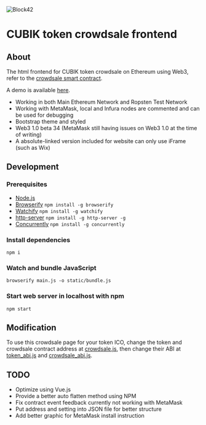 ![Block42](https://static.wixstatic.com/media/0f9f87_48376b7086e84c1b9d2a3f86212f5c44~mv2.png/v1/fill/w_300,h_300,al_c,usm_0.66_1.00_0.01/0f9f87_48376b7086e84c1b9d2a3f86212f5c44~mv2.png)

# CUBIK token crowdsale frontend

## About
The html frontend for CUBIK token crowdsale on Ethereum using Web3, refer to the [crowdsale smart contract](https://github.com/Block42World/cubik-contracts/blob/master/contracts/CubikCrowdsale.sol).

A demo is available [here](http://www.sweatychair.com/block42/crowdsale.html).

- Working in both Main Ethereum Network and Ropsten Test Network
- Working with MetaMask, local and Infura nodes are commented and can be used for debugging
- Bootstrap theme and styled
- Web3 1.0 beta 34 (MetaMask still having issues on Web3 1.0 at the time of writing)
- A absolute-linked version included for website can only use iFrame (such as Wix)

## Development

### Prerequisites
- [Node.js](https://nodejs.org/en/download/)
- [Browserify](http://browserify.org/) `npm install -g browserify`
- [Watchify](https://github.com/substack/watchify) `npm install -g watchify`
- [http-server](https://www.npmjs.com/package/http-server) `npm install -g http-server -g`
- [Concurrently](https://www.npmjs.com/package/concurrently) `npm install -g concurrently`

### Install dependencies
`npm i`

### Watch and bundle JavaScript
`browserify main.js -o static/bundle.js`

### Start web server in localhost with npm
`npm start`

## Modification
To use this crowdsale page for your token ICO, change the token and crowdsale contract address at [crowdsale.js](js/crowdsale.js), then change their ABI at [token_abi.js](js/token_abi.js) and [crowdsale_abi.js](js/crowdsale_abi.js).

## TODO
- Optimize using Vue.js
- Provide a better auto flatten method using NPM
- Fix contract event feedback currently not working with MetaMask
- Put address and setting into JSON file for better structure
- Add better graphic for MetaMask install instruction